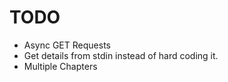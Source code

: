 # TODO
 - Async GET Requests
 - Get details from stdin instead of hard coding it.
 - Multiple Chapters